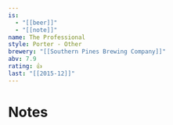 ```yaml
---
is:
  - "[[beer]]"
  - "[[note]]"
name: The Professional
style: Porter - Other
brewery: "[[Southern Pines Brewing Company]]"
abv: 7.9
rating: 👍
last: "[[2015-12]]"
---
```

# Notes

